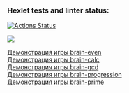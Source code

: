 ### Hexlet tests and linter status:

[![Actions Status](https://github.com/asfiks/frontend-project-44/workflows/hexlet-check/badge.svg)](https://github.com/asfiks/frontend-project-44/actions)

<a href="https://codeclimate.com/github/asfiks/frontend-project-44/maintainability"><img src="https://api.codeclimate.com/v1/badges/136c4789d2a039eb6bb7/maintainability" /></a> 

<a href="https://asciinema.org/a/6GQMKEQgI1K7k9IQgRyyoZaLu">Демонстрация игры brain-even</a>
<br>
<a href="https://asciinema.org/a/aG6xlJobfUTS91c29K1JWFrpZ">Демонстрация игры brain-calc</a>
<br>
<a href="https://asciinema.org/a/kO3l2FXzSykfjt0JnWY8h5rXE">Демонстрация игры brain-gcd</a>
<br>
<a href="https://asciinema.org/a/lmWFv44xQ4jFqLEwq3SMVx9qX">Демонстрация игры brain-progression</a>
<br>
<a href="https://asciinema.org/a/dC0el24UF7USW9cdwaep7CWf5">Демонстрация игры brain-prime</a>
